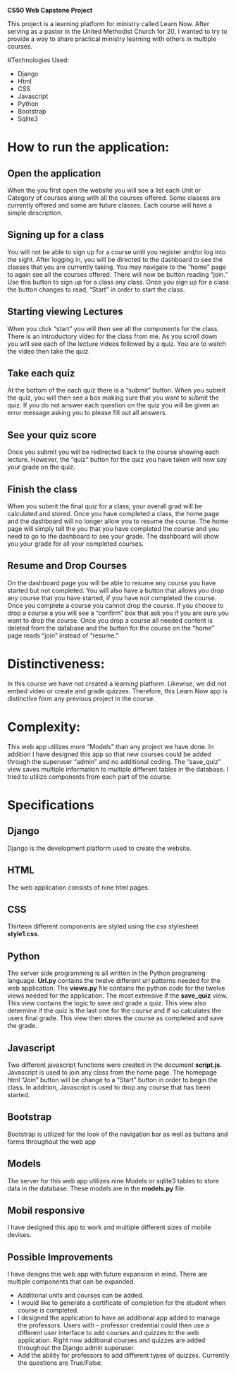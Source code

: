 **CS50 Web Capstone Project**

This project is a learning platform for ministry called Learn Now. After serving as a pastor in the United Methodist Church for 20, I wanted to try to provide a way to share practical ministry learning with others in multiple courses.

#Technologies Used:

- Django
- Html
- CSS
- Javascript
- Python
- Bootstrap
- Sqlite3

# How to run the application:

## Open the application

When the you first open the website you will see a list each Unit or Category of courses along with all the courses offered. Some classes are currently offered and some are future classes. Each course will have a simple description. 

## Signing up for a class

You will not be able to sign up for a course until you register and/or log into the sight. After logging in, you will be directed to the dashboard to see the classes that you are currently taking. You may navigate to the “home” page to again see all the courses offered. There will now be button reading “join.” Use this button to sign up for a class any class. Once you sign up for a class the button changes to read, “Start” in order to start the class. 

## Starting viewing Lectures

When you click “start” you will then see all the components for the class. There is an introductory video for the class from me. As you scroll down you will see each of the lecture videos followed by a quiz. You are to watch the video then take the quiz. 

## Take each quiz

At the bottom of the each quiz there is a “submit” button. When you submit the quiz, you will then see a box making sure that you want to submit the quiz. If you do not answer each question on the quiz you will be given an error message asking you to please fill out all answers. 

## See your quiz score

Once you submit you will be redirected back to the course showing each lecture. However, the “quiz” button for the quiz you have taken will now say your grade on the quiz. 

## Finish the class

When you submit the final quiz for a class, your overall grad will be calculated and stored. Once you have completed a class, the home page and the dashboard will no longer allow you to resume the course. The home page will simply tell the you that you have completed the course and you need to go to the dashboard to see your grade. The dashboard will show you your grade for all your completed courses. 

## Resume and Drop Courses

On the dashboard page you will be able to resume any course you have started but not completed.  You will also have a button that allows you drop any course that you have started, if you have not completed the course. Once you complete a course you cannot drop the course. If you choose to drop a course a you will see a “confirm” box that ask you if you are sure you want to drop the course. Once you drop a course all needed content is deleted from the database and the button for the course on the “home” page reads “join” instead of “resume.”

# Distinctiveness:

In this course we have not created a learning platform. Likewise, we did not embed video or create and grade quizzes. Therefore, this Learn Now app is distinctive form any previous project in the course.

# Complexity:

This web app utilizes more “Models” than any project we have done. In addition I have designed this app so that new courses could be added through the superuser “admin” and no additional coding. The “save_quiz” view saves multiple information to multiple different tables in the database. I tried to utilize components from each part of the course.

# Specifications

## Django

Django is the development platform used to create the website.

## HTML

The web application consists of nine html pages.

## CSS 

Thirteen different components are styled using the css stylesheet **style1.css**.

## Python

The server side programming is all written in the Python programing language. **Url.py** contains the twelve different url patterns needed for the web application. The **views.py** file contains the python code for the twelve views needed for the application. The most extensive if the **save_quiz** view. This view contains the logic to save and grade a quiz. This view also determine if the quiz is the last one for the course and if so calculates the users final grade. This view then stores the course as completed and save the grade.

## Javascript 

Two different javascript functions were created in the document **script.js**. Javascript is used to join any class from the home page. The homepage html “Join” button will be change to a “Start” button in order to begin the class. In addition, Javascript is used to drop any course that has been started.

## Bootstrap 

Bootstrap is utilized for the look of the navigation bar as well as buttons and forms throughout the web app

## Models 

The server for this web app utilizes nine Models or sqlite3 tables to store data in the database. These models are in the **models.py** file.

## Mobil responsive

I have designed this app to work and multiple different sizes of mobile devises.

## Possible Improvements

I have designs this web app with future expansion in mind. There are multiple components that can be expanded.

- Additional units and courses can be added.
- I would like to generate a certificate of completion for the student when course is completed.
- I designed the application to have an additional app added to manage the professors. Users with - professor credential could then use a different user interface to add courses and quizzes to the web application. Right now additional courses and quizzes are added throughout the Django admin superuser.
- Add the ability for professors to add different types of quizzes. Currently the questions are 	True/False.
